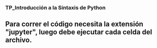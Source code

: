 ### TP_Introducción a la Sintaxis de Python

## Para correr el código necesita la extensión "jupyter", luego debe ejecutar cada celda del archivo.
